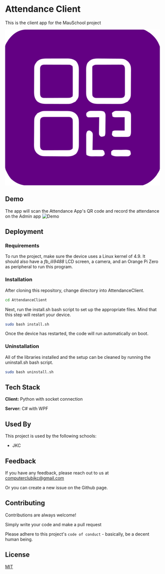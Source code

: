
# Attendance Client

This is the client app for the MauSchool project

![Logo](public/logo.svg)


## Demo

The app will scan the Attendance App's QR code and record the attendance on the Admin app
![Demo](public/demo.gif)

## Deployment

### Requirements
To run the project, make sure the device uses a Linux kernel of 4.9. It should also have a *fb_ili9488* LCD screen, a camera, and an Orange Pi Zero as peripheral to run this program.

### Installation
After cloning this repository, change directory into AttendanceClient.

```bash
cd AttendanceClient
```

Next, run the install.sh bash script to set up the appropriate files. Mind that this step will restart your device.

```bash
sudo bash install.sh
```

Once the device has restarted, the code will run automatically on boot.

### Uninstallation
All of the libraries installed and the setup can be cleaned by running the uninstall.sh bash script.

```bash
sudo bash uninstall.sh
```
## Tech Stack

**Client:** Python with socket connection

**Server:** C# with WPF


## Used By

This project is used by the following schools:

- JKC


## Feedback

If you have any feedback, please reach out to us at computerclubjkc@gmail.com

Or you can create a new issue on the Github page.


## Contributing

Contributions are always welcome!

Simply write your code and make a pull request

Please adhere to this project's `code of conduct` - basically, be a decent human being.


## License

[MIT](https://choosealicense.com/licenses/mit/)
